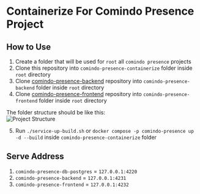 # Containerize For Comindo Presence Project

## How to Use
1. Create a folder that will be used for `root` all `comindo presence` projects
1. Clone this repository into `comindo-presence-containerize` folder inside `root` directory
2. Clone [comindo-presence-backend](https://github.com/ExeCiety/comindo-presence-backend) repository into `comindo-presence-backend` folder inside `root` directory
3. Clone [comindo-presence-frontend](https://github.com/ExeCiety/comindo-presence-frontend) repository into `comindo-presence-frontend` folder inside `root` directory

The folder structure should be like this: <br />
![Project Structure](https://i.imgur.com/wMO1VLg.png)

5. Run `./service-up-build.sh` or `docker compose -p comindo-presence up -d --build` inside `comindo-presence-containerize` folder

## Serve Address
1. `comindo-presence-db-postgres` = `127.0.0.1:4220`
2. `comindo-presence-backend` = `127.0.0.1:4231`
3. `comindo-presence-frontend` = `127.0.0.1:4232`